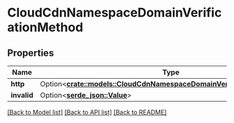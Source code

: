 # CloudCdnNamespaceDomainVerificationMethod

## Properties

Name | Type | Description | Notes
------------ | ------------- | ------------- | -------------
**http** | Option<[**crate::models::CloudCdnNamespaceDomainVerificationMethodHttp**](CloudCdnNamespaceDomainVerificationMethodHttp.md)> |  | [optional]
**invalid** | Option<[**serde_json::Value**](.md)> |  | [optional]

[[Back to Model list]](../README.md#documentation-for-models) [[Back to API list]](../README.md#documentation-for-api-endpoints) [[Back to README]](../README.md)


